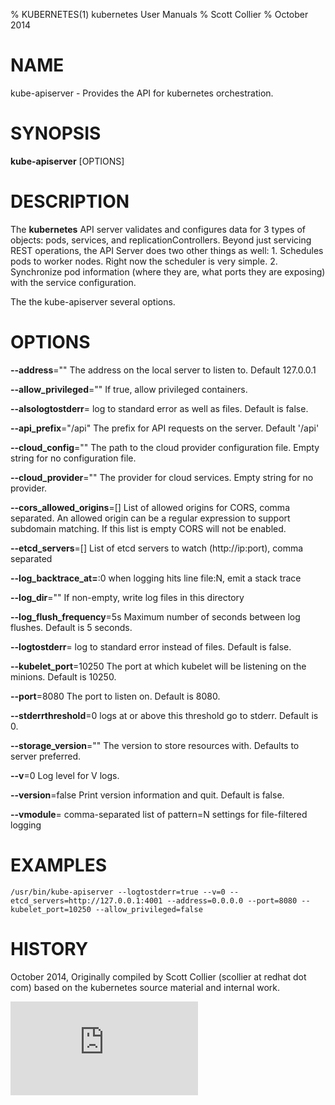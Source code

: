 % KUBERNETES(1) kubernetes User Manuals
% Scott Collier
% October 2014
# NAME
kube-apiserver \- Provides the API for kubernetes orchestration.

# SYNOPSIS
**kube-apiserver** [OPTIONS]

# DESCRIPTION

The **kubernetes** API server validates and configures data for 3 types of objects: pods, services, and replicationControllers. Beyond just servicing REST operations, the API Server does two other things as well: 1. Schedules pods to worker nodes. Right now the scheduler is very simple. 2. Synchronize pod information (where they are, what ports they are exposing) with the service configuration.

The the kube-apiserver several options.

# OPTIONS
**--address**=""
	The address on the local server to listen to. Default 127.0.0.1

**--allow_privileged**=""
	If true, allow privileged containers.

**--alsologtostderr**=
	log to standard error as well as files. Default is false.

**--api_prefix**="/api"
	The prefix for API requests on the server. Default '/api'

**--cloud_config**=""
	The path to the cloud provider configuration file. Empty string for no configuration file.

**--cloud_provider**=""
	The provider for cloud services. Empty string for no provider.

**--cors_allowed_origins**=[]
	List of allowed origins for CORS, comma separated. An allowed origin can be a regular expression to support subdomain matching. If this list is empty CORS will not be enabled.

**--etcd_servers**=[]
	List of etcd servers to watch (http://ip:port), comma separated

**--log_backtrace_at=**:0
	when logging hits line file:N, emit a stack trace

**--log_dir**=""
	If non-empty, write log files in this directory

**--log_flush_frequency**=5s
	Maximum number of seconds between log flushes. Default is 5 seconds.

**--logtostderr**=
	log to standard error instead of files. Default is false.

**--kubelet_port**=10250
	The port at which kubelet will be listening on the minions. Default is 10250.

**--port**=8080
	The port to listen on. Default is 8080.

**--stderrthreshold**=0
	logs at or above this threshold go to stderr. Default is 0.

**--storage_version**=""
	The version to store resources with. Defaults to server preferred.

**--v**=0
	Log level for V logs.

**--version**=false
	Print version information and quit. Default is false.

**--vmodule**=
	comma-separated list of pattern=N settings for file-filtered logging

# EXAMPLES
```
/usr/bin/kube-apiserver --logtostderr=true --v=0 --etcd_servers=http://127.0.0.1:4001 --address=0.0.0.0 --port=8080 --kubelet_port=10250 --allow_privileged=false
```
# HISTORY
October 2014, Originally compiled by Scott Collier (scollier at redhat dot com) based
 on the kubernetes source material and internal work.


[![Analytics](https://kubernetes-site.appspot.com/UA-36037335-10/GitHub/docs/man/kube-apiserver.1.md?pixel)]()

